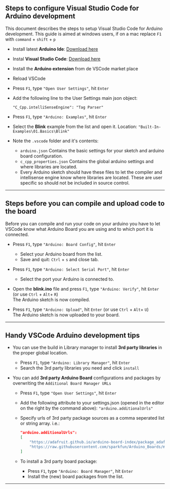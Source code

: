 ## Steps to configure Visual Studio Code for Arduino development

This document describes the steps to setup Visual Studio Code for Arduino development.
This guide is aimed at windows users, if on a mac replace `F1` with `command` + `shift` + `p`

- Install latest __Arduino Ide__: [Download here](https://www.arduino.cc/en/Main/Software) 
- Instal __Visual Studio Code__: [Download here](https://code.visualstudio.com/download)
- Install the __Arduino extension__ from de VSCode market place
- Reload VSCode
- Press `F1`, type `"Open User Settings"`, hit `Enter`
- Add the following line to the User Settings main json object: 

   `"C_Cpp.intelliSenseEngine": "Tag Parser"`

- Press `F1`, type `"Arduino: Examples"`, hit `Enter`
- Select the __Blink__ example from the list and open it. Location: `"Built-In-Examples\01.Basics\Blink"`
- Note the `.vscode` folder and it's contents:
  - `arduino.json` Contains the basic settings for your sketch and arduino board configuration.
  - `c_cpp_properties.json` Contains the global arduino settings and where libraries are located.
  - Every Arduino sketch should have these files to let the compiler and intellisense engine know where libraries are located. These are user specific so should not be included in source control.

----------

## Steps before you can compile and upload code to the board
Before you can compile and run your code on your arduino you have to let VSCode know what Arduino Board you are using and to which port it is connected.

- Press `F1`, type `"Arduino: Board Config"`, hit `Enter`
  - Select your Arduino board from the list.
  - Save and quit: `Ctrl` + `s` and close tab.

- Press `F1`, type `"Arduino: Select Serial Port"`, hit `Enter`
  - Select the port your Arduino is connected to.

- Open the __blink.ino__ file and press `F1`, type `"Arduino: Verify"`, hit `Enter` (or use `Ctrl` + `Alt`+ `R`)  
   The Arduino sketch is now compiled.

- Press `F1`, type `"Arduino: Upload"`, hit `Enter` (or use `Ctrl` + `Alt`+ `U`)  
   The Arduino sketch is now uploaded to your board.


----

## Handy VSCode Arduino development tips

- You can use the build in Library manager to install __3rd party libraries__ in the proper global location.
  - Press `F1`, type `"Arduino: Library Manager"`, hit `Enter`
  - Search the 3rd party libraries you need and click `install`

- You can add __3rd party Arduino Board__ configurations and packages by overwriting the `Additional Board Manager URLs`
  - Press `F1`, type `"Open User Settings"`, hit `Enter`
  - Add the following attribute to your settings.json (opened in the editor on the right by the command above): `"arduino.additionalUrls"`
  - Specify urls of 3rd party package sources as a comma seperated list or string array. i.e.:

    ```json
    "arduino.additionalUrls": 
    [
        "https://adafruit.github.io/arduino-board-index/package_adafruit_index.json",
        "https://raw.githubusercontent.com/sparkfun/Arduino_Boards/master/IDE_Board_Manager/package_sparkfun_index.json"
    ]
    ```
  - To install a 3rd party board package:
    - Press `F1`, type `"Arduino: Board Manager"`, hit `Enter`
    - Install the (new) board packages from the list.

----
